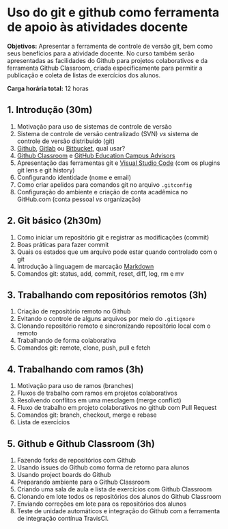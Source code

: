 # Uso do git e github como ferramenta de apoio às atividades docente


**Objetivos:** Apresentar a ferramenta de controle de versão git, bem como seus benefícios para a atividade docente. No curso também serão apresentadas as facilidades do Github para projetos colaborativos e da ferramenta Github Classroom, criada especificamente para permitir a publicação e coleta de listas de exercícios dos alunos.

**Carga horária total:** 12 horas



## 1. Introdução (30m)

1. Motivação para uso de sistemas de controle de versão
2. Sistema de controle de versão centralizado (SVN) *vs* sistema de controle de versão distribuído (git)
3. [Github](https://github.com/), [Gitlab](https://about.gitlab.com/) ou [Bitbucket](https://bitbucket.org/), qual usar?
4. [Github Classroom](https://classroom.github.com/) e [GitHub Education Campus Advisors](https://education.github.com/teachers/advisors)
5. Apresentação das ferramentas git e [Visual Studio Code](https://code.visualstudio.com/) (com os plugins git lens e git history)
6. Configurando identidade (nome e email)
7. Como criar apelidos para comandos git no arquivo `.gitconfig`
8. Configuração do ambiente e criação de conta acadêmica no GitHub.com (conta pessoal *vs* organização)

## 2. Git básico (2h30m)

1. Como iniciar um repositório git e registrar as modificações (commit)
2. Boas práticas para fazer commit
3. Quais os estados que um arquivo pode estar quando controlado com o git
4. Introdução à linguagem de marcação [Markdown](https://guides.github.com/features/mastering-markdown/)
5. Comandos git: status, add, commit, reset, diff, log, rm e mv

## 3. Trabalhando com repositórios remotos (3h)

1. Criação de repositório remoto no Github
2. Evitando o controle de alguns arquivos por meio do  `.gitignore`
3. Clonando repositório remoto e sincronizando repositório local com o remoto
4. Trabalhando de forma colaborativa
5. Comandos git: remote, clone, push, pull e fetch

## 4. Trabalhando com ramos (3h)

1. Motivação para uso de ramos (branches)
2. Fluxos de trabalho com ramos em projetos colaborativos
3. Resolvendo conflitos em uma mesclagem (merge conflict)
4. Fluxo de trabalho em projeto colaborativos no github com Pull Request 
5. Comandos git: branch, checkout, merge e rebase
6. Lista de exercícios

## 5. Github e Github Classroom (3h)

1. Fazendo forks de repositórios com Github
2. Usando issues do Github como forma de retorno para alunos
3. Usando project boards do Github
4. Preparando ambiente para o Github Classroom
5. Criando uma sala de aula e lista de exercícios com Github Classroom
6. Clonando em lote todos os repositórios dos alunos do Github Classroom
7. Enviando correções em lote para os repositórios dos alunos
8. Teste de unidade automáticos e integração do Github com a ferramenta de integração contínua TravisCI.